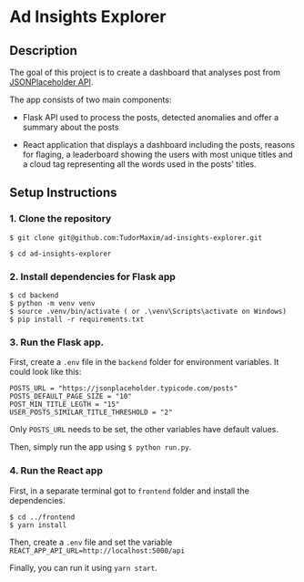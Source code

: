 # Ad Insights Explorer

## Description

The goal of this project is to create a dashboard that analyses post from [JSONPlaceholder API](https://jsonplaceholder.typicode.com/posts).

The app consists of two main components: 

- Flask API used to process the posts, detected anomalies and offer a summary about the posts

- React application that displays a dashboard including the posts, reasons for flaging, a leaderboard showing the users with most unique titles and a cloud tag representing all the words used in the posts' titles.


## Setup Instructions

### 1. Clone the repository

```
$ git clone git@github.com:TudorMaxim/ad-insights-explorer.git

$ cd ad-insights-explorer
```

### 2. Install dependencies for Flask app

```
$ cd backend
$ python -m venv venv
$ source .venv/bin/activate ( or .\venv\Scripts\activate on Windows)
$ pip install -r requirements.txt
```

### 3. Run the Flask app.

First, create a `.env` file in the `backend` folder for environment variables. It could look like this:

```
POSTS_URL = "https://jsonplaceholder.typicode.com/posts"
POSTS_DEFAULT_PAGE_SIZE = "10"
POST_MIN_TITLE_LEGTH = "15"
USER_POSTS_SIMILAR_TITLE_THRESHOLD = "2"
```

Only `POSTS_URL` needs to be set, the other variables have default values.

Then, simply run the app using `$ python run.py`.

### 4. Run the React app

First, in a separate terminal got to `frontend` folder and install the dependencies.

```
$ cd ../frontend
$ yarn install
```
Then, create a `.env` file and set the variable `REACT_APP_API_URL=http://localhost:5000/api`

Finally, you can run it using `yarn start`.
